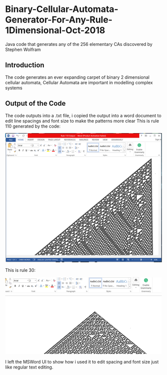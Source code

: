 # Binary-Cellular-Automata-Generator-For-Any-Rule-1Dimensional-Oct-2018
Java code that generates any of the 256 elementary CAs discovered by Stephen Wolfram

## Introduction
The code generates an ever expanding carpet of binary 2 dimensional cellular automata, Cellular Automata are important in modelling complex systems

## Output of the Code

The code outputs into a .txt file, i copied the output into a word document to edit line spacings and font size to make the patterns more clear
This is rule 110 generated by the code:

![alt text](Rule%20110.png)


This is rule 30:

![alt text](Rule%2030.png)


I left the MSWord UI to show how i used it to edit spacing and font size just like regular text editing.

